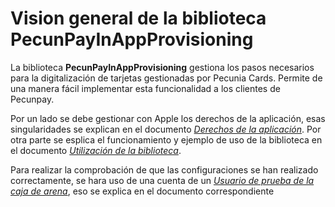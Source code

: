 # Vision general de la biblioteca PecunPayInAppProvisioning

La biblioteca **PecunPayInAppProvisioning** gestiona los pasos necesarios para la digitalización de tarjetas gestionadas por Pecunia Cards. Permite de una manera fácil implementar esta funcionalidad a los clientes de Pecunpay.

Por un lado se debe gestionar con Apple los derechos de la aplicación, esas singularidades se explican en el documento *[Derechos de la aplicación](./markdown/Derechos_de_la_aplicación.md)*. Por otra parte se esplica el funcionamiento y ejemplo de uso de la biblioteca en el documento *[Utilización de la biblioteca](./markdown/Utilización_de_la_biblioteca.md)*.

Para realizar la comprobación de que las configuraciones se han realizado correctamente, se hara uso de una cuenta de un *[Usuario de prueba de la caja de arena](./markdown/Usuario_de_prueba_de_la_caja_de_arena.md)*, eso se explica en el documento correspondiente
